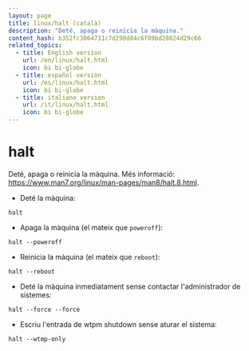 ```yaml
---
layout: page
title: linux/halt (català)
description: "Deté, apaga o reinicia la màquina."
content_hash: b352fc3064711c7d298d84c6f89bd28024d29c66
related_topics:
  - title: English version
    url: /en/linux/halt.html
    icon: bi bi-globe
  - title: español version
    url: /es/linux/halt.html
    icon: bi bi-globe
  - title: italiano version
    url: /it/linux/halt.html
    icon: bi bi-globe
---
```

# halt

Deté, apaga o reinicia la màquina.
Més informació: <https://www.man7.org/linux/man-pages/man8/halt.8.html>.

- Deté la màquina:

`halt`

- Apaga la màquina (el mateix que `poweroff`):

`halt --poweroff`

- Reinicia la màquina (el mateix que `reboot`):

`halt --reboot`

- Deté la màquina inmediatament sense contactar l'administrador de sistemes:

`halt --force --force`

- Escriu l'entrada de wtpm shutdown sense aturar el sistema:

`halt --wtmp-only`
